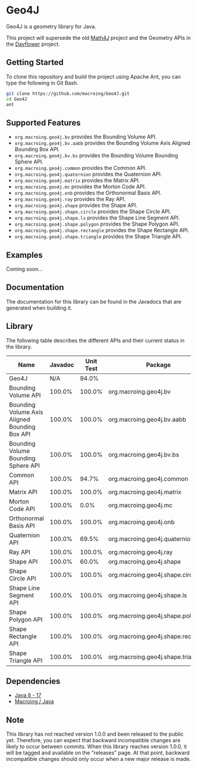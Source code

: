 Geo4J
=====
Geo4J is a geometry library for Java.

This project will supersede the old [Math4J](https://github.com/macroing/Math4J) project and the Geometry APIs in the [Dayflower](https://github.com/macroing/Dayflower) project.

Getting Started
---------------
To clone this repository and build the project using Apache Ant, you can type the following in Git Bash.

```bash
git clone https://github.com/macroing/Geo4J.git
cd Geo4J
ant
```

Supported Features
------------------
 - `org.macroing.geo4j.bv` provides the Bounding Volume API.
 - `org.macroing.geo4j.bv.aabb` provides the Bounding Volume Axis Aligned Bounding Box API.
 - `org.macroing.geo4j.bv.bs` provides the Bounding Volume Bounding Sphere API.
 - `org.macroing.geo4j.common` provides the Common API.
 - `org.macroing.geo4j.quaternion` provides the Quaternion API.
 - `org.macroing.geo4j.matrix` provides the Matrix API.
 - `org.macroing.geo4j.mc` provides the Morton Code API.
 - `org.macroing.geo4j.onb` provides the Orthonormal Basis API.
 - `org.macroing.geo4j.ray` provides the Ray API.
 - `org.macroing.geo4j.shape` provides the Shape API.
 - `org.macroing.geo4j.shape.circle` provides the Shape Circle API.
 - `org.macroing.geo4j.shape.ls` provides the Shape Line Segment API.
 - `org.macroing.geo4j.shape.polygon` provides the Shape Polygon API.
 - `org.macroing.geo4j.shape.rectangle` provides the Shape Rectangle API.
 - `org.macroing.geo4j.shape.triangle` provides the Shape Triangle API.

Examples
--------
Coming soon...

Documentation
-------------
The documentation for this library can be found in the Javadocs that are generated when building it.

Library
-------
The following table describes the different APIs and their current status in the library.

| Name                                          | Javadoc | Unit Test | Package                            |
| --------------------------------------------- | ------- | --------- | ---------------------------------- |
| Geo4J                                         | N/A     |  94.0%    |                                    |
| Bounding Volume API                           | 100.0%  | 100.0%    | org.macroing.geo4j.bv              |
| Bounding Volume Axis Aligned Bounding Box API | 100.0%  | 100.0%    | org.macroing.geo4j.bv.aabb         |
| Bounding Volume Bounding Sphere API           | 100.0%  | 100.0%    | org.macroing.geo4j.bv.bs           |
| Common API                                    | 100.0%  |  94.7%    | org.macroing.geo4j.common          |
| Matrix API                                    | 100.0%  | 100.0%    | org.macroing.geo4j.matrix          |
| Morton Code API                               | 100.0%  |   0.0%    | org.macroing.geo4j.mc              |
| Orthonormal Basis API                         | 100.0%  | 100.0%    | org.macroing.geo4j.onb             |
| Quaternion API                                | 100.0%  |  69.5%    | org.macroing.geo4j.quaternion      |
| Ray API                                       | 100.0%  | 100.0%    | org.macroing.geo4j.ray             |
| Shape API                                     | 100.0%  |  60.0%    | org.macroing.geo4j.shape           |
| Shape Circle API                              | 100.0%  | 100.0%    | org.macroing.geo4j.shape.circle    |
| Shape Line Segment API                        | 100.0%  | 100.0%    | org.macroing.geo4j.shape.ls        |
| Shape Polygon API                             | 100.0%  | 100.0%    | org.macroing.geo4j.shape.polygon   |
| Shape Rectangle API                           | 100.0%  | 100.0%    | org.macroing.geo4j.shape.rectangle |
| Shape Triangle API                            | 100.0%  | 100.0%    | org.macroing.geo4j.shape.triangle  |

Dependencies
------------
 - [Java 8 - 17](http://www.java.com)
 - [Macroing / Java](https://github.com/macroing/Java)

Note
----
This library has not reached version 1.0.0 and been released to the public yet. Therefore, you can expect that backward incompatible changes are likely to occur between commits. When this library reaches version 1.0.0, it will be tagged and available on the "releases" page. At that point, backward incompatible changes should only occur when a new major release is made.